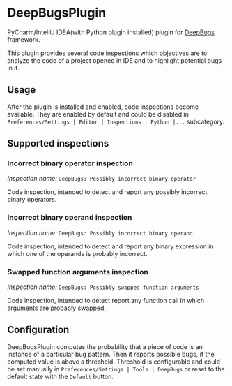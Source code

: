 # DeepBugsPlugin

PyCharm/IntelliJ IDEA(with Python plugin installed) plugin for [DeepBugs](https://github.com/ml-in-programming/DeepBugs) framework.

This plugin provides several code inspections which objectives are to analyze the code of a project opened in IDE and to highlight potential bugs in it.

## Usage
After the plugin is installed and enabled, code inspections become available.
They are enabled by default and could be disabled in `Preferences/Settings | Editor | Inspections | Python |...` subcategory.

## Supported inspections
### Incorrect binary operator inspection
_Inspection_ _name:_ `DeepBugs: Possibly incorrect binary operator`

Code inspection, intended to detect and report any possibly incorrect binary operators.

### Incorrect binary operand inspection
_Inspection_ _name:_ `DeepBugs: Possibly incorrect binary operand`

Code inspection, intended to detect and report any binary expression in which one of the operands is probably incorrect.

### Swapped function arguments inspection
_Inspection_ _name:_ `DeepBugs: Possibly swapped function arguments`

Code inspection, intended to detect report any function call in which arguments are probably swapped.

## Configuration
DeepBugsPlugin computes the probability that a piece of code is an instance of a particular bug pattern. Then it reports possible bugs, if the computed value is above a threshold. Threshold is configurable and could be set manually in `Preferences/Settings | Tools | DeepBugs` or reset to the default state with the `Default` button.
